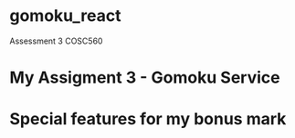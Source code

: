 # gomoku_react
Assessment 3 COSC560

# My Assigment 3 - Gomoku Service

<!-- This project was build in a Windows environment. I chose this option as my work is windows based and I am going to start some basic web dev tasks and wanted to learn in the environment I will be working in. 

Please let me know if you come across any incompatibility issues. 

*Also please note I added some additional features to create a better user experience. Some features appear to deviate away from the assignment criteria but I assure you, the basic criteria is there, instead I just added more options. --> 

# Special features for my bonus mark
<!-- 
As I am relatively new to web developement so I wanted to dive deep into a number of different aspects (such as testing, animation, user experience etc.) rather on just focusing on 1 particular thing.

My additional features that I included are:

- Aesthetic design with eye catching google fonts and text shadow.
- Additional features including instructions, sign up page and log out function 
- Animation on header in game page when winner is delcared
- Game is reset as soon as you deviate from the game page (without having to click restart)
- Ability to go straight from login page to game if board size is already selected on home page*
- Ability to go straight to the home page from games page and game log page (header button changes)
- Username is displayed in the top left corner once logged in
- Test components for all 6 functional components totalling 14 individual tests -->

<!-- ## To start the app

In the project directory, you can run:

### `npm start`

Runs the app in the development mode.
Open [http://localhost:3000](http://localhost:3000) to view it in the browser.

The page will reload if you make edits.
You will also see any lint errors in the console.

### `Logging In`

I have set up the following usernames and passwords for markers to use:

> * Username: Le
> * Password: 1234


> * Username: Yihan
> * Password: 1234

### `npm test`

Launches the test runner in the interactive watch mode.
See the section about [running tests](https://facebook.github.io/create-react-app/docs/running-tests) for more information.

## Other Scripts

### `npm run build`

Builds the app for production to the `build` folder.
It correctly bundles React in production mode and optimizes the build for the best performance.

The build is minified and the filenames include the hashes.
Your app is ready to be deployed!

See the section about [deployment](https://facebook.github.io/create-react-app/docs/deployment) for more information.

### `npm run eject`

**Note: this is a one-way operation. Once you `eject`, you can’t go back!**

If you aren’t satisfied with the build tool and configuration choices, you can `eject` at any time. This command will remove the single build dependency from your project.

Instead, it will copy all the configuration files and the transitive dependencies (webpack, Babel, ESLint, etc) right into your project so you have full control over them. All of the commands except `eject` will still work, but they will point to the copied scripts so you can tweak them. At this point you’re on your own.

You don’t have to ever use `eject`. The curated feature set is suitable for small and middle deployments, and you shouldn’t feel obligated to use this feature. However we understand that this tool wouldn’t be useful if you couldn’t customize it when you are ready for it.

## Learn More

You can learn more in the [Create React App documentation](https://facebook.github.io/create-react-app/docs/getting-started).

To learn React, check out the [React documentation](https://reactjs.org/).
 -->